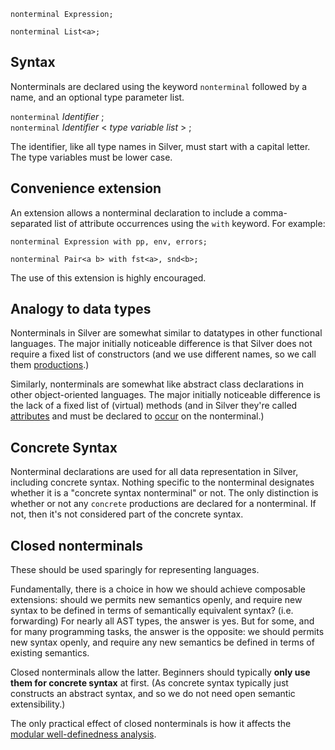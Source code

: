 
```
nonterminal Expression;

nonterminal List<a>;
```

## Syntax ##

Nonterminals are declared using the keyword `nonterminal` followed by a name, and an optional type parameter list.

`nonterminal` _Identifier_ ; <br />
`nonterminal` _Identifier_ < _type variable list_ > ;

The identifier, like all type names in Silver, must start with a capital letter.  The type variables must be lower case.

## Convenience extension ##

An extension allows a nonterminal declaration to include a comma-separated list of attribute occurrences using the `with` keyword.  For example:

```
nonterminal Expression with pp, env, errors;

nonterminal Pair<a b> with fst<a>, snd<b>;
```

The use of this extension is highly encouraged.

## Analogy to data types ##

Nonterminals in Silver are somewhat similar to datatypes in other functional languages. The major initially noticeable difference is that Silver does not require a fixed list of constructors (and we use different names, so we call them [productions](Reference_Production.md).)

Similarly, nonterminals are somewhat like abstract class declarations in other object-oriented languages. The major initially noticeable difference is the lack of a fixed list of (virtual) methods (and in Silver they're called [attributes](Reference_Attribute.md) and must be declared to [occur](Reference_Occurs.md) on the nonterminal.)

## Concrete Syntax ##

Nonterminal declarations are used for all data representation in Silver, including concrete syntax.  Nothing specific to the nonterminal designates whether it is a "concrete syntax nonterminal" or not.  The only distinction is whether or not any `concrete` productions are declared for a nonterminal.  If not, then it's not considered part of the concrete syntax.

## Closed nonterminals ##

These should be used sparingly for representing languages.

Fundamentally, there is a choice in how we should achieve composable extensions: should we permits new semantics openly, and require new syntax to be defined in terms of semantically equivalent syntax? (i.e. forwarding) For nearly all AST types, the answer is yes. But for some, and for many programming tasks, the answer is the opposite: we should permits new syntax openly, and require any new semantics be defined in terms of existing semantics.

Closed nonterminals allow the latter. Beginners should typically **only use them for concrete syntax** at first. (As concrete syntax typically just constructs an abstract syntax, and so we do not need open semantic extensibility.)

The only practical effect of closed nonterminals is how it affects the [modular well-definedness analysis](Reference_ModularityAnalysis.md).